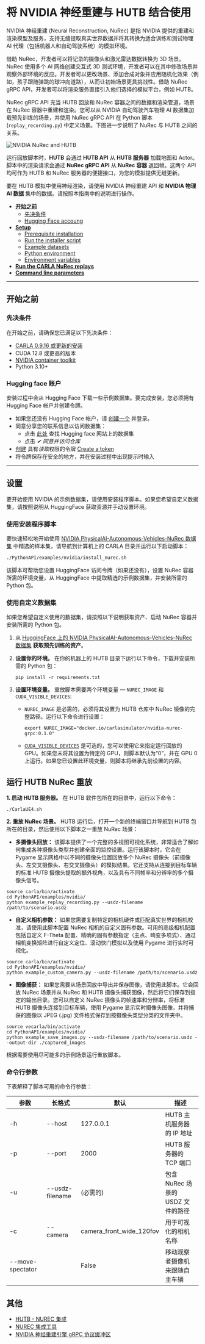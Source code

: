 
# 将 NVIDIA 神经重建与 HUTB 结合使用

NVIDIA 神经重建 (Neural Reconstruction, NuRec) 是指 NVIDIA 提供的重建和渲染模型及服务，支持无缝提取真实世界数据并将其转换为适合训练和测试物理 AI 代理（包括机器人和自动驾驶系统）的模拟环境。

借助 NuRec，开发者可以将记录的摄像头和激光雷达数据转换为 3D 场景。NuRec 使用多个 AI 网络创建交互式 3D 测试环境，开发者可以在其中修改场景并观察外部环境的反应。开发者可以更改场景、添加合成对象并应用随机化效果（例如，孩子跟随弹跳的球冲向道路），从而让初始场景更具挑战性。借助 NuRec gRPC API，开发者可以将渲染服务直接引入他们选择的模拟平台，例如 HUTB。


NuRec gRPC API 充当 HUTB 回放和 NuRec 容器之间的数据和渲染管道，场景在 NuRec 容器中重建和渲染。您可以从 NVIDIA 自动驾驶汽车物理 AI 数据集加载预先训练的场景，并使用 NuRec gRPC API 在 Python 脚本 (`replay_recording.py`) 中定义场景。下图进一步说明了 NuRec 与 HUTB 之间的关系。


![NVIDIA NuRec and HUTB](img/hutb_nurec_api.jpg)

运行回放脚本时，**HUTB** 会通过 **HUTB API** 从 **HUTB 服务器** 加载地图和 Actor。脚本中的渲染请求会通过 **NuRec gRPC API** 从 **NuRec 容器** 返回帧。这两个 API 均可作为 HUTB 和 NuRec 服务器的便捷接口，为您的模拟提供无缝更新。

要在 HUTB 模拟中使用神经渲染，请使用 NVIDIA 神经重建 API 和 **NVIDIA 物理 AI 数据** 集中的数据。请按照本指南中的说明进行操作。

* __[开始之前](#before-you-begin)__
    * [先决条件](#prerequisites)
    * [Hugging Face accoung](#hugging-face-account)
* __[Setup](#setup)__
    * [Prerequisite installation](#prerequisite-installation)
    * [Run the installer script](#run-the-installer-script)
    * [Example datasets](#example-datasets)
    * [Python environment](#python-environment)
    * [Environment variables](#python-environment)
* __[Run the CARLA NuRec replays](#run-the-carla-nurec-replays)__
* __[Command line parameters](#command-line-parameters)__

--- 

## 开始之前

### 先决条件

在开始之前，请确保您已满足以下先决条件：

- [CARLA 0.9.16 或更新的安装](https://carla.readthedocs.io/en/latest/start_quickstart/#carla-installation)
- CUDA 12.8 或更高的版本
- [NVIDIA container toolkit](https://docs.nvidia.com/datacenter/cloud-native/container-toolkit/latest/install-guide.html)
- Python 3.10+

### Hugging face 账户

安装过程中会从 Hugging Face 下载一些示例数据集。要完成安装，您必须拥有 Hugging Face 帐户并创建令牌。

* 如果您还没有 Hugging Face 帐户，请 [创建一个](https://huggingface.co/join) 并登录。 
* 同意分享您的联系信息以访问数据集：
    * 点击 [此处](https://huggingface.co/datasets/nvidia/PhysicalAI-Autonomous-Vehicles-NuRec) 查找 Hugging face 网站上的数据集 
    * 点击 *&#10004; 同意并访问仓库*
* [创建](https://huggingface.co/settings/tokens) 具有*读取*权限的令牌 [Create a token](https://huggingface.co/settings/tokens) 
* 将令牌保存在安全的地方，并在安装过程中出现提示时输入

---


## 设置

要开始使用 NVIDIA 的示例数据集，请使用安装程序脚本。如果您希望自定义数据集，请按照说明从 HuggingFace 获取资源并手动设置环境。


### 使用安装程序脚本

要快速轻松地开始使用 [NVIDIA PhysicalAI-Autonomous-Vehicles-NuRec 数据集](https://huggingface.co/datasets/nvidia/PhysicalAI-Autonomous-Vehicles-NuRec) 中精选的样本集，请导航到计算机上的 CARLA 目录并运行以下启动脚本：


```bash
./PythonAPI/examples/nvidia/install_nurec.sh
```

该脚本可帮助您设置 HuggingFace 访问令牌（如果还没有），设置 NuRec 容器所需的环境变量，从 HuggingFace 中提取精选的示例数据集，并安装所需的 Python 包。


### 使用自定义数据集

如果您希望自定义使用的数据集，请按照以下说明获取资产、启动 NuRec 容器并安装所需的 Python 包。

1. 从 [HuggingFace 上的 NVIDIA PhysicalAI-Autonomous-Vehicles-NuRec 数据集](https://huggingface.co/datasets/nvidia/PhysicalAI-Autonomous-Vehicles-NuRec) **获取预先训练的资产**。

2. **设置你的环境。** 在你的机器上的 HUTB 目录下运行以下命令，下载并安装所需的 Python 包：

    ```
    pip install -r requirements.txt
    ```

3. **设置环境变量。** 重放脚本需要两个环境变量 — `NUREC_IMAGE` 和 `CUDA_VISIBLE_DEVICES`:

    * `NUREC_IMAGE` 是必需的，必须将其设置为 HUTB 仓库中 NuRec 镜像的完整路径。运行以下命令进行设置： 

        ```
        export NUREC_IMAGE="docker.io/carlasimulator/nvidia-nurec-grpc:0.1.0"
        ```

    * [`CUDA_VISIBLE_DEVICES`](https://docs.nvidia.com/cuda/cuda-c-programming-guide/index.html#env-vars) 是可选的，您可以使用它来指定运行回放的 GPU。如果您未将其设置为特定的 GPU，则脚本默认为“0”，并在 GPU 0 上运行。如果您已设置此环境变量，则脚本将继承先前设置的内容。


## 运行 HUTB NuRec 重放

**1. 启动 HUTB 服务器。**  在 HUTB 软件包所在的目录中，运行以下命令：

```
./CarlaUE4.sh
```

**2. 重放 NuRec 场景。** HUTB 运行后，打开一个新的终端窗口并导航到 HUTB 包所在的目录，然后使用以下脚本之一重放 NuRec 场景：  

* **多摄像头回放：** 该脚本提供了一个完整的多视图可视化系统，非常适合了解如何集成各种摄像头类型并创建全面的监控设置。运行该脚本时，它会在 Pygame 显示网格中以不同的摄像头位置回放多个 NuRec 摄像头（前摄像头、左交叉摄像头、右交叉摄像头）的模拟结果。它还支持从连接到目标车辆的标准 HUTB 摄像头提取的额外视角，以及具有不同帧率和分辨率的多个摄像头信号。 

```
source carla/bin/activate
cd PythonAPI/examples/nvidia/
python example_replay_recording.py --usdz-filename /path/to/scenario.usdz

```

* **自定义相机参数：** 如果您需要复制特定的相机硬件或匹配真实世界的相机校准，请使用此脚本配置 NuRec 相机的自定义固有参数。可用的高级相机配置包括自定义 F-Theta 配置、精确的固有参数指定（主点、畸变多项式）、通过相机变换矩阵进行自定义定位、滚动快门模拟以及使用 Pygame 进行实时可视化。 


```
source carla/bin/activate
cd PythonAPI/examples/nvidia/
python example_custom_camera.py --usdz-filename /path/to/scenario.usdz
```

* **图像捕获：** 如果您需要从场景回放中导出并保存图像，请使用此脚本。它会回放 NuRec 场景并从 NuRec 和 HUTB 摄像头捕获图像，然后将它们保存到指定的输出目录。您可以自定义 NuRec 摄像头的帧速率和分辨率，将标准 HUTB 摄像头连接到目标车辆，使用 Pygame 显示实时摄像头图像，并将捕获的图像以 JPEG (.jpg) 文件格式保存到按摄像头类型分类的文件夹中。 

```
source vecarla/bin/activate
cd PythonAPI/examples/nvidia/
python example_save_images.py --usdz-filename /path/to/scenario.usdz --output-dir ./captured_images
```

根据需要使用尽可能多的示例场景运行重放脚本。

### 命令行参数

下表解释了脚本可用的命令行参数：

| 参数               | 长格式 | 默认                       | 描述                      |
|------------------|-----------|--------------------------|-------------------------|
| -h               | --host | 127.0.0.1                | HUTB 主机服务器的 IP 地址       |
| -p               | --port | 2000                     | HUTB 服务器的 TCP 端口        |
| -u               | --usdz-filename | (必需的)               | 包含 NuRec 场景的 USDZ 文件的路径 |
| -c               | --camera | camera_front_wide_120fov | 用于可视化的相机名称              |
| --move-spectator | | False                    | 移动观察者摄像机来跟随自主车辆       |

## 其他

* [HUTB - NUREC 集成](ue/HUTB_NUREC_integration.md)
* [NUREC 集成工具](ue/tools.md)
* [NVIDIA 神经重建引擎 gRPC 协议缓冲区](ue/grpc_proto.md)